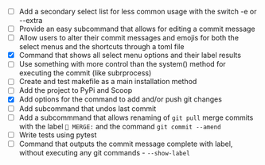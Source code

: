 - [ ] Add a secondary select list for less common usage with the switch -e or --extra  
- [ ] Provide an easy subcommand that allows for editing a commit message  
- [ ] Allow users to alter their commit messages and emojis for both the select menus and the shortcuts through a toml file  
- [x] Command that shows all select menu options and their label results 
- [ ] Use something with more control than the system() method for executing the commit (like subrprocess)
- [ ] Create and test makefile as a main installation method
- [ ] Add the project to PyPi and Scoop
- [x] Add options for the command to add and/or push git changes
- [ ] Add subcommand that undos last commit
- [ ] Add a subcommmand that allows renaming of `git pull` merge commits with the label `🔀 MERGE:` and the command `git commit --amend`
- [ ] Write tests using pytest
- [ ] Command that outputs the commit message complete with label, without executing any git commands - ``--show-label``
